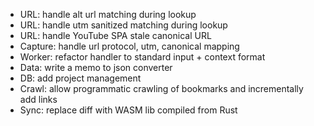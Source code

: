 - URL: handle alt url matching during lookup
- URL: handle utm sanitized matching during lookup
- URL: handle YouTube SPA stale canonical URL
- Capture: handle url protocol, utm, canonical mapping
- Worker: refactor handler to standard input + context format
- Data: write a memo to json converter
- DB: add project management
- Crawl: allow programmatic crawling of bookmarks and incrementally add links
- Sync: replace diff with WASM lib compiled from Rust
